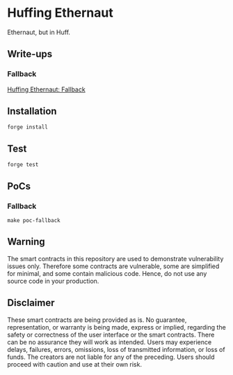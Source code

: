 # Huffing Ethernaut

Ethernaut, but in Huff.

## Write-ups

### Fallback

[Huffing Ethernaut: Fallback]()

## Installation

```
forge install
```

## Test

```
forge test
```

## PoCs

### Fallback

```
make poc-fallback
```

## Warning

The smart contracts in this repository are used to demonstrate vulnerability issues only. Therefore some contracts are vulnerable, some are simplified for minimal, and some contain malicious code. Hence, do not use any source code in your production.

## Disclaimer

These smart contracts are being provided as is. No guarantee, representation, or warranty is being made, express or implied, regarding the safety or correctness of the user interface or the smart contracts. There can be no assurance they will work as intended. Users may experience delays, failures, errors, omissions, loss of transmitted information, or loss of funds. The creators are not liable for any of the preceding. Users should proceed with caution and use at their own risk.
